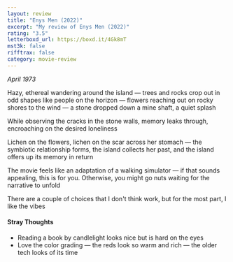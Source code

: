 ```yaml
---
layout: review
title: "Enys Men (2022)"
excerpt: "My review of Enys Men (2022)"
rating: "3.5"
letterboxd_url: https://boxd.it/4Gk8mT
mst3k: false
rifftrax: false
category: movie-review
---
```


<i>April 1973</i>

Hazy, ethereal wandering around the island — trees and rocks crop out in odd shapes like people on the horizon — flowers reaching out on rocky shores to the wind — a stone dropped down a mine shaft, a quiet splash

While observing the cracks in the stone walls, memory leaks through, encroaching on the desired loneliness

Lichen on the flowers, lichen on the scar across her stomach — the symbiotic relationship forms, the island collects her past, and the island offers up its memory in return

The movie feels like an adaptation of a walking simulator — if that sounds appealing, this is for you. Otherwise, you might go nuts waiting for the narrative to unfold

There are a couple of choices that I don't think work, but for the most part, I like the vibes

#### Stray Thoughts

- Reading a book by candlelight looks nice but is hard on the eyes
- Love the color grading — the reds look so warm and rich — the older tech looks of its time
